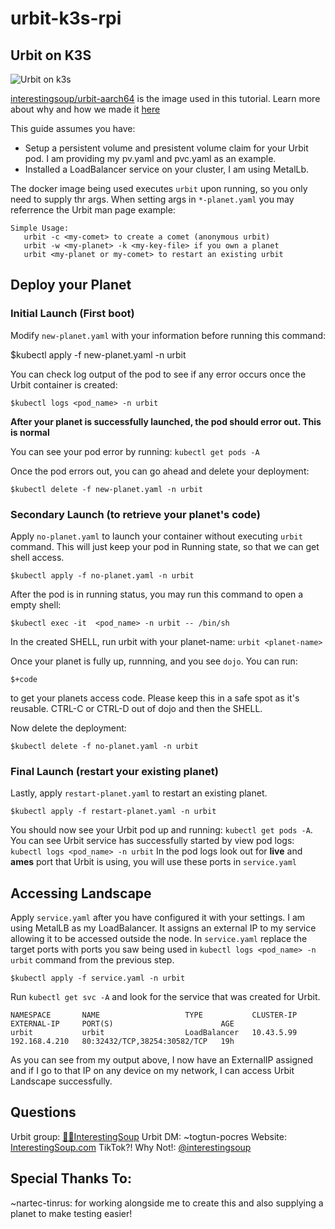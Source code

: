 # urbit-k3s-rpi
## Urbit on K3S
![Urbit on k3s](https://interestingsoup.com/content/images/size/w2000/2022/02/urbit-on-k3s.png)

[interestingsoup/urbit-aarch64](https://hub.docker.com/r/interestingsoup/urbit-aarch64) is the image used in this tutorial.
Learn more about why and how we made it [here](https://interestingsoup.com/how-to-create-a-dockerimage/)

This guide assumes you have:
- Setup a persistent volume and presistent volume claim for your Urbit pod. I am providing my pv.yaml and pvc.yaml as an example.
- Installed a LoadBalancer service on your cluster, I am using MetalLb. 

The docker image being used executes `urbit` upon running, so you only need to supply thr args.  When setting args in `*-planet.yaml` you may referrence the Urbit man page example:

```
Simple Usage:
   urbit -c <my-comet> to create a comet (anonymous urbit)
   urbit -w <my-planet> -k <my-key-file> if you own a planet
   urbit <my-planet or my-comet> to restart an existing urbit
```

## Deploy your Planet

### Initial Launch (First boot)
Modify `new-planet.yaml` with your information before running this command:

$kubectl apply -f new-planet.yaml -n urbit

You can check log output of the pod to see if any error occurs once the Urbit container is created:

	$kubectl logs <pod_name> -n urbit

**After your planet is successfully launched, the pod should error out. This is normal**

You can see your pod error by running: `kubectl get pods -A`

Once the pod errors out, you can go ahead and delete your deployment:

	$kubectl delete -f new-planet.yaml -n urbit

### Secondary Launch (to retrieve your planet's code)

Apply `no-planet.yaml` to launch your container without executing `urbit` command. 
This will just keep your pod in Running state, so that we can get shell access.

	$kubectl apply -f no-planet.yaml -n urbit

After the pod is in running status, you may run this command to open a empty shell:

	$kubectl exec -it  <pod_name> -n urbit -- /bin/sh

In the created SHELL, run urbit with your planet-name:
`urbit <planet-name>`

Once your planet is fully up, runnning, and you see `dojo`. 
You can run: 

	$+code

to get your planets access code. 
Please keep this in a safe spot as it's reusable.
CTRL-C or CTRL-D out of dojo and then the SHELL.

Now delete the deployment:

	$kubectl delete -f no-planet.yaml -n urbit

### Final Launch (restart your existing planet)
Lastly, apply `restart-planet.yaml` to restart an existing planet.

	$kubectl apply -f restart-planet.yaml -n urbit

You should now see your Urbit pod up and running: `kubectl get pods -A`.
You can see Urbit service has successfully started by view pod logs: `kubectl logs <pod_name> -n urbit`
In the pod logs look out for **live** and **ames** port that Urbit is using, you will use these ports in `service.yaml`

## Accessing Landscape

Apply `service.yaml` after you have configured it with your settings. I am using MetalLB as my LoadBalancer. 
It assigns an external IP to my service allowing it to be accessed outside the node. 
In `service.yaml` replace the target ports with ports you saw being used in `kubectl logs <pod_name> -n urbit` command 
from the previous step.

	$kubectl apply -f service.yaml -n urbit

Run `kubectl get svc -A` and look for the service that was created for Urbit. 
```
NAMESPACE       NAME                   TYPE           CLUSTER-IP      EXTERNAL-IP     PORT(S)                        AGE
urbit           urbit                  LoadBalancer   10.43.5.99      192.168.4.210   80:32432/TCP,38254:30582/TCP   19h
```

As you can see from my output above, I now have an ExternalIP assigned and if I go to that IP on any device on my network, I can access Urbit Landscape successfully.

## Questions
Urbit group: [🧠🥣InterestingSoup](web+urbitgraph://group/~togtun-pocres/brain-interestingsoup-bowl-with-spoon)
Urbit DM: ~togtun-pocres
Website: [InterestingSoup.com](https://interestingsoup.com)
TikTok?! Why Not!: [@interestingsoup](https://www.tiktok.com/@interestingsoup)

## Special Thanks To:
~nartec-tinrus: for working alongside me to create this and also supplying a planet to make testing easier!
